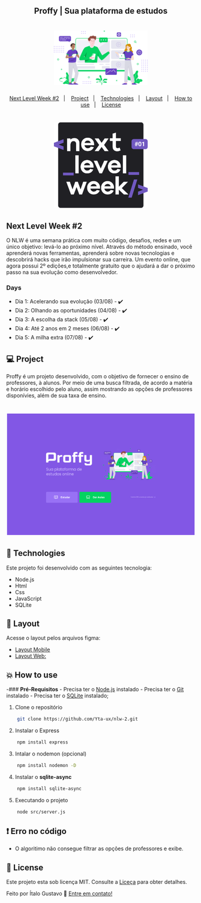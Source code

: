 <h2 align="center">Proffy | Sua plataforma de estudos</h2>

<h1 align="center">
    <img src=".github/landing.svg" alt="Proffy" width="250px"/>
</h1>
<p align="center">
  <a href="#-nlw #2">Next Level Week #2</a>&nbsp;&nbsp;&nbsp;|&nbsp;&nbsp;&nbsp;
  <a href="#-project">Project</a>&nbsp;&nbsp;&nbsp;|&nbsp;&nbsp;&nbsp;
  <a href="#rocket-Technologies">Technologies</a>&nbsp;&nbsp;&nbsp;|&nbsp;&nbsp;&nbsp;
  <a href="#-layout">Layout</a>&nbsp;&nbsp;&nbsp;|&nbsp;&nbsp;&nbsp;
  <a href="#-how-to-use">How to use</a>&nbsp;&nbsp;&nbsp;|&nbsp;&nbsp;&nbsp;
  <a href="#memo-license">License</a>
</p>

<h1 align="center">
    <img src=".github/logo-nlw.svg" alt="Next Level Week" width="250px">
</h1>

## Next Level Week #2
O NLW é uma semana prática com muito código, desafios, redes e um único objetivo: levá-lo ao próximo nível. Através do método ensinado, você aprenderá novas ferramentas, aprenderá sobre novas tecnologias e descobrirá hacks que irão impulsionar sua carreira. Um evento online, que agora possui 2º edições,e totalmente gratuito que o ajudará a dar o próximo passo na sua evolução como desenvolvedor.


### Days
- Dia 1: Acelerando sua evolução (03/08) - :heavy_check_mark:
- Dia 2: Olhando as oportunidades (04/08) - :heavy_check_mark:
- Dia 3: A escolha da stack (05/08) - :heavy_check_mark:
- Dia 4: Até 2 anos em 2 meses (06/08) - :heavy_check_mark:
- Dia 5: A milha extra (07/08) - :heavy_check_mark:

## 💻 Project
Proffy é um projeto desenvolvido, com o objetivo de fornecer o ensino de professores, à alunos. Por meio de uma busca filtrada, de acordo a matéria e horário escolhido pelo aluno, assim mostrando as opções de professores disponívies, além de sua taxa de ensino.

<h1 align="center">
    <img src=".github/proffy.svg" alt="Tela inicial" width="500px"/>
</h1>

## :rocket: Technologies
Este projeto foi desenvolvido com as seguintes tecnologia:
- Node.js
- Html
- Css
- JavaScript
- SQLite

## 🔖 Layout
Acesse o layout pelos arquivos figma:
- <a href=".github/Proffy_Mobile.fig">Layout Mobile</a>
- <a href=".github/Proffy_Web.fig">Layout Web:</a>

## :boom: How to use
-### **Pré-Requisitos**
    - Precisa ter o [Node.js](https://nodejs.org/en/) instalado
    - Precisa ter o [Git](https://git-scm.com/) instalado
    - Precisa ter o [SQLite](https://www.sqlite.org/index.html) instalado;

1. Clone o repositório
```sh
    git clone https://github.com/Yta-ux/nlw-2.git
```
2. Instalar o Express
```sh
    npm install express
```
3. Intalar o nodemon (opcional)
```sh
    npm install nodemon -D
```
4. Instalar o **sqlite-async**
```sh
    npm install sqlite-async
```
5. Executando o projeto
```sh
    node src/server.js
```
## :exclamation: Erro no código
- O algoritimo não consegue filtrar as opções de professores e exibe.

## :memo: License
Este projeto esta sob licença MIT. Consulte a [Liceça](https://github.com/Yta-ux/nlw-2/blob/master/LICENSE) para obter detalhes.

Feito por Ítalo Gustavo :wave: [Entre em contato!](https://www.instagram.com/yta_melo.rodrigues/)
